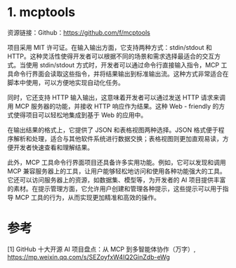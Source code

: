 # 1. mcptools

资源链接：Github：https://github.com/f/mcptools

项目采用 MIT 许可证。在输入输出方面，它支持两种方式：stdin/stdout 和 HTTP。这种灵活性使得开发者可以根据不同的场景和需求选择最适合的交互方式。当使用 stdin/stdout 方式时，开发者可以通过命令行直接输入指令，MCP 工具命令行界面会读取这些指令，并将结果输出到标准输出流。这种方式非常适合在脚本中使用，可以方便地实现自动化任务。

同时，它还支持 HTTP 输入输出，这意味着开发者可以通过发送 HTTP 请求来调用 MCP 服务器的功能，并接收 HTTP 响应作为结果。这种 Web - friendly 的方式使得项目可以轻松地集成到基于 Web 的应用中。

在输出结果的格式上，它提供了 JSON 和表格视图两种选择。JSON 格式便于程序解析和处理，适合与其他软件系统进行数据交换；表格视图则更加直观易读，方便开发者快速查看和理解结果。

此外，MCP 工具命令行界面项目还具备许多实用功能。例如，它可以发现和调用 MCP 兼容服务器上的工具，让用户能够轻松地访问和使用各种功能强大的工具。它还可以访问服务器上的资源，如数据集、模型等，为开发者的 AI 项目提供丰富的素材。在提示管理方面，它允许用户创建和管理各种提示，这些提示可以用于指导 MCP 工具的行为，从而实现更加精准和高效的操作。

# 参考

[1] GitHub 十大开源 AI 项目盘点：从 MCP 到多智能体协作（万字）, https://mp.weixin.qq.com/s/SEZoyfxW4IQ2GinZdb-eWg